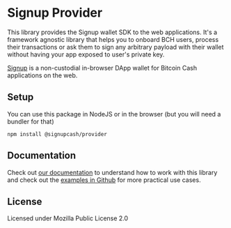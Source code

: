 # Signup Provider

This library provides the Signup wallet SDK to the web applications. It's a framework agnostic library that helps you to onboard BCH users, process their transactions or ask them to sign any arbitrary payload with their wallet without having your app exposed to user's private key.

[Signup](https://signup.cash) is a non-custodial in-browser DApp wallet for Bitcoin Cash applications on the web.

## Setup

You can use this package in NodeJS or in the browser (but you will need a bundler for that)

```
npm install @signupcash/provider
```

## Documentation

Check out [our documentation](https://docs.signup.cash) to understand how to work with this library and check out the [examples in Github](https://github.com/signupcash/signup-core/tree/master/packages/provider/examples) for more practical use cases.

## License

Licensed under Mozilla Public License 2.0
